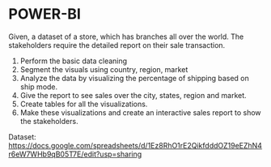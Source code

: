 # POWER-BI
Given, a dataset of a store, which has branches all over the world. The stakeholders require the detailed report on their sale transaction.
1) Perform the basic data cleaning 
2) Segment the visuals using country, region, market 
3) Analyze the data by visualizing the percentage of shipping based on ship mode.
4) Give the report to see sales over the city, states, region and market. 
5) Create tables for all the visualizations. 
6) Make these visualizations and create an interactive sales report to show the stakeholders.


Dataset: https://docs.google.com/spreadsheets/d/1Ez8RhO1rE2QikfdddOZ19eEZhN4r6eW7WHb9qB05T7E/edit?usp=sharing

